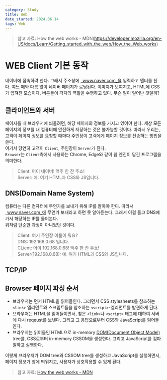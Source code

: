 ```yaml
---
category: Study
title: Web
date_started: 2024.06.14
tags: Web
---
```


> 참고 자료: How the web works - MDN(https://developer.mozilla.org/en-US/docs/Learn/Getting_started_with_the_web/How_the_Web_works)

# WEB Client 기본 동작

네이버에 접속하려 한다. 그래서 주소창에 _www.naver.com_을 입력하고 엔터를 친다. 여느 때와 다름 없이 네이버 페이지가 로딩된다. 이미지가 보여지고, HTML에 CSS가 입혀진 모습이다. 버튼들이 각자의 역할을 수행하고 있다. 무슨 일이 일어난 것일까?

## 클라이언트와 서버

페이지를 내 브라우저에 띄울려면, 해당 페이지의 정보를 가지고 있어야 한다. 세상 모든 페이지의 정보를 내 컴퓨터에 안전하게 저장하는 것은 불가능할 것이다. 따라서 우리는, 고객이 페이지 정보를 요청할 때마다 주인장이 고객에게 페이지 정보를 전송하는 방법을 쓴다.<br>
여기서 당연히 고객이 `Client`, 주인장이 `Server`가 된다.<br>
`Browser`는 `Client`측에서 사용하는 Chrome, Edge와 같이 웹 엔진이 담긴 프로그램을 의미한다.

> Client: 어이 네이버! 맥주 한 잔 주쇼!<br>
> Server: 예. 여기 HTML과 CSS와 JS입니다.

## DNS(Domain Name System)

컴퓨터는 다른 컴퓨터에 무언가를 보내기 위해 IP를 알아야 한다. 따라서 _www.naver.com_에 무언가 보내라고 하면 못 알아듣는다. 그래서 이걸 들고 DNS에 가서 해당하는 IP를 물어본다.<br>
위처럼 단순한 과정이 아니었던 것이다.

> Client: 여기 주인장 이름이 뭐요?<br>
> DNS: 192.168.0.68 입니다.<br>
> CLient: 어이 192.168.0.68! 맥주 한 잔 주쇼!<br>
> Server(192.168.0.68): 예. 여기 HTML과 CSS와 JS입니다.

## TCP/IP

## Browser 페이지 파싱 순서

-   브라우저는 먼저 HTML을 읽어들인다. 그러면서 CSS stylesheets를 참조하는 `<link>` 엘리먼트와 스크립트들을 참조하는 `<script>`-엘리먼트를 발견하게 된다.
-   브라우저는 HTML을 읽어들이면서, 찾은 `<link>`나 `<script>` 태그에 대하여 서버에 다시 reqeust를 보낸다. 그리고 그 응답으로부터 CSS와 JavaScript를 읽어들인다.
-   브라우저는 읽어들인 HTML으로 in-memory [DOM(Document Object Model)](https://developer.mozilla.org/en-US/docs/Web/API/Document_Object_Model) tree를, CSS로부터 in-memory CSSOM을 생성한다. 그리고 JavaScript를 컴파일하고 실행한다.

이렇게 브라우저가 DOM tree와 CSSOM tree를 생성하고 JavaScript를 실행하면서, 페이지 정보가 창에 띄워지고, 사용자가 상호작용할 수 있게 된다.

> 참고 자료: [How the web works - MDN](https://developer.mozilla.org/en-US/docs/Learn/Getting_started_with_the_web/How_the_Web_works)
